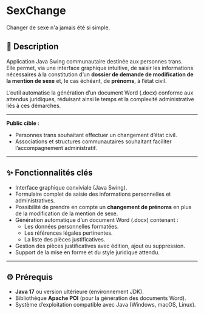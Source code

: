 # SexChange
Changer de sexe n'a jamais été si simple.

## 📖 Description

Application Java Swing communautaire destinée aux personnes trans.  
Elle permet, via une interface graphique intuitive, de saisir les informations nécessaires à la constitution d’un **dossier de demande de modification de la mention de sexe** et, le cas échéant, de **prénoms**, à l’état civil.  

L’outil automatise la génération d’un document Word (.docx) conforme aux attendus juridiques, réduisant ainsi le temps et la complexité administrative liés à ces démarches.  

---

**Public cible :**
- Personnes trans souhaitant effectuer un changement d’état civil.
- Associations et structures communautaires souhaitant faciliter l’accompagnement administratif.

---

## ✨ Fonctionnalités clés

- Interface graphique conviviale (Java Swing).
- Formulaire complet de saisie des informations personnelles et administratives.
- Possibilité de prendre en compte un **changement de prénoms** en plus de la modification de la mention de sexe.
- Génération automatique d’un document Word (.docx) contenant :
  - Les données personnelles formatées.
  - Les références légales pertinentes.
  - La liste des pièces justificatives.
- Gestion des pièces justificatives avec édition, ajout ou suppression.
- Support de la mise en forme et du style juridique attendu.

---

## ⚙️ Prérequis

- **Java 17** ou version ultérieure (environnement JDK).
- Bibliothèque **Apache POI** (pour la génération des documents Word).
- Système d’exploitation compatible avec Java (Windows, macOS, Linux).
